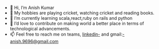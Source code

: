 - 👋 Hi, I’m Anish Kumar
- 👀 My hobbies are playing cricket, watching cricket and reading books.
- 🌱 I’m currently learning scala,react,ruby on rails and python
- 💞️ I’d love to contribute on making world a better place in terms of technological advancements.
- 📫 Feel free to reach me on teams, [linkedin-](https://www.linkedin.com/in/anishkumar96/) and gmail:-anish.9696@gmail.com 

<!---
anish-rally/anish-rally is a ✨ special ✨ repository because its `README.md` (this file) appears on your GitHub profile.
You can click the Preview link to take a look at your changes.
--->
